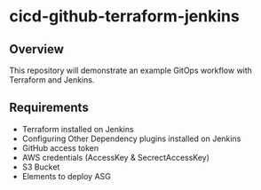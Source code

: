 # cicd-github-terraform-jenkins

## Overview

This repository will demonstrate an example GitOps workflow with Terraform and Jenkins.

## Requirements

* Terraform installed on Jenkins
* Configuring Other Dependency plugins installed on Jenkins
* GitHub access token
* AWS credentials (AccessKey & SecrectAccessKey)
* S3 Bucket
* Elements to deploy ASG